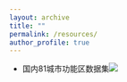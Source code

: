```yaml
---
layout: archive
title: ""
permalink: /resources/
author_profile: true
---
```


* 国内81城市功能区数据集[![](https://img.shields.io/github/stars/meixiaoguang/DBSR?style=social&label=Data)](http://geoscape.pku.edu.cn/)
